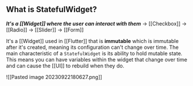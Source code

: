 
## What is StatefulWidget?

***It's a [[Widget]] where the user can interact with them***
	-> [[Checkbox]]
	-> [[Radio]]
	-> [[Slider]]
	-> [[Form]]
	
It's a [[Widget]] used in [[Flutter]] that is **immutable** which is immutable after it's created, meaning its configuration can't change over time. The main characteristic of a `StatefulWidget` is its ability to hold mutable state. This means you can have variables within the widget that change over time and can cause the [[UI]] to rebuild when they do.

![[Pasted image 20230922180627.png]]


